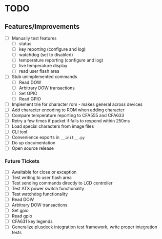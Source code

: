 # TODO

## Features/Improvements

- [ ] Manually test features
  - [ ] status
  - [ ] key reporting (configure and log)
  - [ ] watchdog (set to disabled)
  - [ ] temperature reporting (configure and log)
  - [ ] live temperature display
  - [ ] read user flash area
- [ ] Stub unimplemented commands
  - [ ] Read DOW
  - [ ] Arbitrary DOW transactions
  - [ ] Set GPIO
  - [ ] Read GPIO
- [ ] Implement trie for character rom - makes general across devices
- [ ] Add character encoding to ROM when adding character
- [ ] Compare temperature reporting to CFA555 and CFA633
- [ ] Retry a few times if packet if fails to respond within 250ms
- [ ] Load special characters from image files
- [ ] CLI tool
- [ ] Convenience exports in `__init__.py`
- [ ] Do up documentation
- [ ] Open source release

### Future Tickets

- [ ] Awaitable for close or exception
- [ ] Test writing to user flash area
- [ ] Test sending commands directly to LCD controller
- [ ] Test ATX power switch functionality
- [ ] Test watchdog functionality
- [ ] Read DOW
- [ ] Arbitrary DOW transactions
- [ ] Set gpio
- [ ] Read gpio
- [ ] CFA631 key legends
- [ ] Generalize plusdeck integration test framework, write proper integration tests
